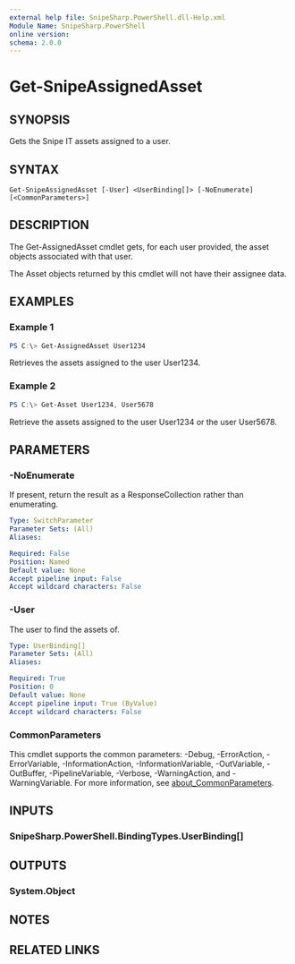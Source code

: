 ```yaml
---
external help file: SnipeSharp.PowerShell.dll-Help.xml
Module Name: SnipeSharp.PowerShell
online version:
schema: 2.0.0
---
```


# Get-SnipeAssignedAsset

## SYNOPSIS
Gets the Snipe IT assets assigned to a user.

## SYNTAX

```
Get-SnipeAssignedAsset [-User] <UserBinding[]> [-NoEnumerate] [<CommonParameters>]
```

## DESCRIPTION
The Get-AssignedAsset cmdlet gets, for each user provided, the asset objects associated with that user.

The Asset objects returned by this cmdlet will not have their assignee data.

## EXAMPLES

### Example 1
```powershell
PS C:\> Get-AssignedAsset User1234
```

Retrieves the assets assigned to the user User1234.

### Example 2
```powershell
PS C:\> Get-Asset User1234, User5678
```

Retrieve the assets assigned to the user User1234 or the user User5678.

## PARAMETERS

### -NoEnumerate
If present, return the result as a ResponseCollection rather than enumerating.

```yaml
Type: SwitchParameter
Parameter Sets: (All)
Aliases:

Required: False
Position: Named
Default value: None
Accept pipeline input: False
Accept wildcard characters: False
```

### -User
The user to find the assets of.

```yaml
Type: UserBinding[]
Parameter Sets: (All)
Aliases:

Required: True
Position: 0
Default value: None
Accept pipeline input: True (ByValue)
Accept wildcard characters: False
```

### CommonParameters
This cmdlet supports the common parameters: -Debug, -ErrorAction, -ErrorVariable, -InformationAction, -InformationVariable, -OutVariable, -OutBuffer, -PipelineVariable, -Verbose, -WarningAction, and -WarningVariable. For more information, see [about_CommonParameters](http://go.microsoft.com/fwlink/?LinkID=113216).

## INPUTS

### SnipeSharp.PowerShell.BindingTypes.UserBinding[]

## OUTPUTS

### System.Object
## NOTES

## RELATED LINKS
